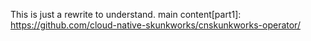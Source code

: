This is just a rewrite to understand.
main content[part1]: https://github.com/cloud-native-skunkworks/cnskunkworks-operator/